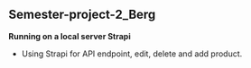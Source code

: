 ﻿## Semester-project-2_Berg


**Running on a local server Strapi**

- Using Strapi for API endpoint, edit, delete and add product.
